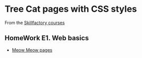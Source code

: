# Tree Cat pages with CSS styles
From the [Skillfactory courses](https://skillfactory.ru)

## HomeWork E1. Web basics

* [Meow Meow pages](https://maplebloom.github.io/First-projects/index.html)

